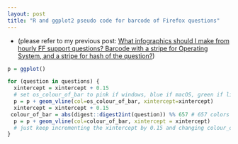 ```yaml
---
layout: post
title: "R and ggplot2 pseudo code for barcode of Firefox questions"
---
```

* (please refer to my previous post:  [What  infographics should I make from hourly FF support questions? Barcode  with a stripe for Operating System, and a stripe for hash of the  question?](http://rolandtanglao.com/2020/10/19/p1-hourly-infographics-from-firefox-questions/))

```r
p = ggplot() 

for (question in questions) {
  xintercept = xintercept + 0.15
  # set os_colour_of_bar to pink if windows, blue if macOS, green if linux, purple if unknown OS
  p = p + geom_vline(col=os_colour_of_bar, xintercept=xintercept)
  xintercept = xintercept + 0.15
 colour_of_bar = abs(digest::digest2int(question)) %% 657 # 657 colors in r
  p = p + geom_vline(col=colour_of_bar, xintercept = xintercept)
  # just keep incrementing the xintercept by 0.15 and changing colour_of_bar
}
```
